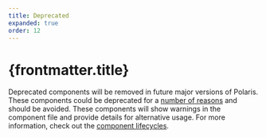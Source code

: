 ```yaml
---
title: Deprecated
expanded: true
order: 12
---
```


# {frontmatter.title}

<Lede>

Deprecated components will be removed in future major versions of Polaris. These components could be deprecated for a [number of reasons](https://polaris.shopify.com/getting-started/components-lifecycle#requirements-for-deprecation) and should be avoided. These components will show warnings in the component file and provide details for alternative usage. For more information, check out the [component lifecycles](https://polaris.shopify.com/getting-started/components-lifecycle#deprecated).

</Lede>

<RichCardGrid cards={posts} />
